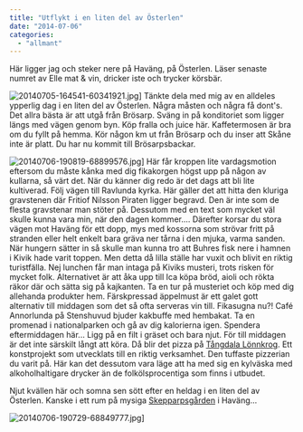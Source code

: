 ```yaml
---
title: "Utflykt i en liten del av Österlen"
date: "2014-07-06"
categories: 
  - "allmant"
---
```


Här ligger jag och steker nere på Haväng, på Österlen. Läser senaste numret av Elle mat & vin, dricker iste och trycker körsbär.  
  
![20140705-164541-60341921.jpg](/static/img/20140705-164541-60341921.jpg)]
Tänkte dela med mig av en alldeles ypperlig dag i en liten del av Österlen. Några måsten och några få dont's. Det allra bästa är att utgå från Brösarp. Sväng in på konditoriet som ligger längs med vägen genom byn. Köp fralla och juice här. Kaffetermosen är bra om du fyllt på hemma. Kör någon km ut från Brösarp och du inser att Skåne inte är platt. Du har nu kommit till Brösarpsbackar.  
  
![20140706-190819-68899576.jpg](/static/img/20140706-190819-68899576.jpg)]
Här får kroppen lite vardagsmotion eftersom du måste kånka med dig fikakorgen högst upp på någon av kullarna, så värt det. När du känner dig redo är det dags att bli lite kultiverad. Följ vägen till Ravlunda kyrka. Här gäller det att hitta den kluriga gravstenen där Fritiof Nilsson Piraten ligger begravd. Den är inte som de flesta gravstenar man stöter på. Dessutom med en text som mycket väl skulle kunna vara min, när den dagen kommer.... Därefter korsar du stora vägen mot Haväng för ett dopp, mys med kossorna som strövar fritt på stranden eller helt enkelt bara gräva ner tårna i den mjuka, varma sanden. När hungern sätter in så skulle man kunna tro att Buhres fisk nere i hamnen i Kivik hade varit toppen. Men detta då lilla ställe har vuxit och blivit en riktig turistfälla. Nej lunchen får man intaga på Kiviks musteri, trots risken för mycket folk. Alternativet är att åka upp till Ica köpa bröd, aioli och rökta räkor där och sätta sig på kajkanten. Ta en tur på musteriet och köp med dig allehanda produkter hem. Färskpressad äppelmust är ett galet gott alternativ till middagen som det så ofta serveras vin till. Fikasugna nu?! Café Annorlunda på Stenshuvud bjuder kakbuffe med hembakat. Ta en promenad i nationalparken och gå av dig kalorierna igen. Spendera eftermiddagen här... Ligg på en filt i gräset och bara njut. För till middagen är det inte särskilt långt att köra. Då blir det pizza på [Tångdala Lönnkrog](http://osterlentips.se/2014/04/konstigaste-pizzan-ater-du-har-tangdala-lonnkrog/). Ett konstprojekt som utvecklats till en riktig verksamhet. Den tuffaste pizzerian du varit på. Här kan det dessutom vara läge att ha med sig en kylväska med alkoholhaltigare drycker än de folkölsprocentiga som finns i utbudet.

Njut kvällen här och somna sen sött efter en heldag i en liten del av Österlen. Kanske i ett rum på mysiga [Skepparpsgården](http://www.stfhavang.com) i Haväng...  
  
![20140706-190729-68849777.jpg](/static/img/20140706-190729-68849777.jpg)]
